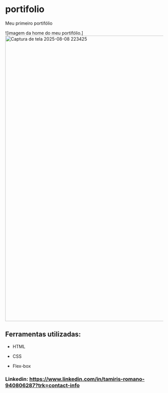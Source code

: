 # portifolio
Meu primeiro portifólio 

![imagem da home do meu portifólio.] <img width="1814" height="908" alt="Captura de tela 2025-08-08 223425" src="https://github.com/user-attachments/assets/89144e87-cdf6-496f-9ab9-7b6cbac25115" />

## Ferramentas utilizadas:
* HTML

* CSS

* Flex-box
  
### Linkedin: https://www.linkedin.com/in/tamiris-romano-940806287?trk=contact-info
